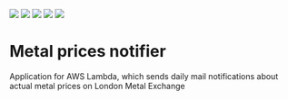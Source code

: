 [![](https://img.shields.io/badge/Java-21-blue)](/pom.xml)
[![](https://img.shields.io/badge/Spring%20Boot-3.5.4-blue)](/pom.xml)
[![](https://img.shields.io/badge/Testcontainers-1.21.3-blue)](/metal-prices-lambda/pom.xml)
[![](https://img.shields.io/badge/Maven-3.9.11-blue)](https://img.shields.io/badge/maven-v3.9.11-blue)
[![](https://img.shields.io/badge/License-MIT-blue.svg)](https://opensource.org/licenses/MIT)

# Metal prices notifier
Application for AWS Lambda, which sends daily mail notifications about actual metal prices on London Metal Exchange
